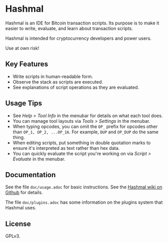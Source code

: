 # Hashmal

Hashmal is an IDE for Bitcoin transaction scripts. Its purpose is to make it easier to write, evaluate, and learn about transaction scripts.

Hashmal is intended for cryptocurrency developers and power users.

Use at own risk!

## Key Features

- Write scripts in human-readable form.
- Observe the stack as scripts are executed.
- See explanations of script operations as they are evaluated.


## Usage Tips

- See *Help > Tool Info* in the menubar for details on what each tool does.
- You can manage tool layouts via *Tools > Settings* in the menubar.
- When typing opcodes, you can omit the `OP_` prefix for opcodes other than `OP_1, OP_2, ...OP_16`. For example, `DUP` and `OP_DUP` do the same thing.
- When editing scripts, put something in double quotation marks to ensure it's interpreted as text rather than hex data.
- You can quickly evaluate the script you're working on via *Script > Evaluate* in the menubar.

## Documentation

See the file `doc/usage.adoc` for basic instructions. See the [Hashmal wiki on Github](https://github.com/mazaclub/hashmal/wiki) for details.

The file `doc/plugins.adoc` has some information on the plugins system that Hashmal uses.


## License

GPLv3.
